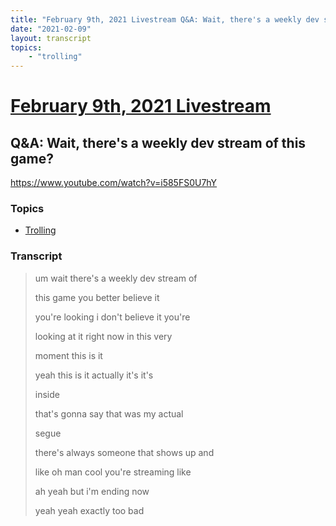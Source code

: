 ```yaml
---
title: "February 9th, 2021 Livestream Q&A: Wait, there's a weekly dev stream of this game?"
date: "2021-02-09"
layout: transcript
topics:
    - "trolling"
---
```

# [February 9th, 2021 Livestream](../2021-02-09.md)
## Q&A: Wait, there's a weekly dev stream of this game?
https://www.youtube.com/watch?v=i585FS0U7hY

### Topics
* [Trolling](../topics/trolling.md)

### Transcript

> um wait there's a weekly dev stream of
>
> this game you better believe it
>
> you're looking i don't believe it you're
>
> looking at it right now in this very
>
> moment this is it
>
> yeah this is it actually it's it's
>
> inside
>
> that's gonna say that was my actual
>
> segue
>
> there's always someone that shows up and
>
> like oh man cool you're streaming like
>
> ah yeah but i'm ending now
>
> yeah yeah exactly too bad
>

